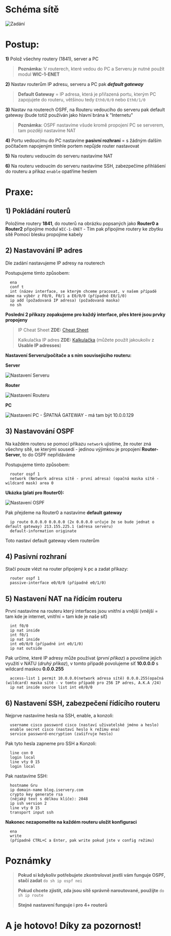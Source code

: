 # Schéma sítě
![Zadání](./img/img1.png)
# Postup:
**1)** Polož všechny routery (1841), server a PC
> **Poznámka:** V routerech, které vedou do PC a Serveru je nutné použít modul **WIC-1-ENET**

**2)** Nastav routerům IP adresu, serveru a PC pak ***default gateway***

> **Default Gateway** = IP adresa, která je přiřazená portu, kterým PC zapojujete do routeru, většinou tedy `Eth0/0/0` nebo `Eth0/1/0`

**3)** Nastav na routerech OSPF, na Routeru vedoucího do serveru pak default gateway (bude totiž používán jako hlavní brána k "Internetu"

> **Poznámka:** OSPF nastavíme všude kromě propojení PC se serverem, tam později nastavíme NAT

**4)** Portu vedoucímu do PC nastavíme **pasivní rozhraní** = s žádným dalším počítačem napojeným tímhle portem nepůjde router nastavovat

**5)** Na routeru vedoucím do serveru nastavíme NAT

**6)** Na routeru vedoucím do serveru nastavíme SSH, zabezpečíme přihlášení do routeru a příkaz `enable` opatříme heslem
# Praxe:
## **1) Pokládání routerů**

Položíme routery **1841**, do routerů na obrázku popsaných jako **Router0 a Router2** připojíme modul `WIC-1-ENET` - Tím pak připojíme routery ke zbytku sítě
Pomocí blesku propojíme kabely

## **2) Nastavování IP adres**

Dle zadání nastavujeme IP adresy na routerech

Postupujeme tímto způsobem:
```
  ena
  conf t
  int (název interface, se kterým chceme pracovat, v našem případě máme na výběr z F0/0, F0/1 a E0/0/0 (případně E0/1/0)
  ip add (požadovaná IP adresa) (požadovaná maska)
  no sh
```
**Poslední 2 příkazy zopakujeme pro každý interface, přes které jsou prvky propojeny**
> IP Cheat Sheet **ZDE:** [Cheat Sheet](https://www.freecodecamp.org/news/subnet-cheat-sheet-24-subnet-mask-30-26-27-29-and-other-ip-address-cidr-network-references/)
> 
> Kalkulačka IP adres **ZDE:** [Kalkulačka](https://www.calculator.net/ip-subnet-calculator.html) (můžete použít jakoukoliv z **Usable IP adresses**)

**Nastavení Serveru/počítače a s ním souvisejícího routeru:**

**Server**

![Nastavení Serveru](./img/img2.png)

**Router**

![Nastavení Routeru](./img/img3.png)

**PC**

![Nastavení PC - ŠPATNÁ GATEWAY - má tam být 10.0.0.129](./img/img5.png)

## **3) Nastavování OSPF**

Na každém routeru se pomocí příkazu `network` ujistíme, že router zná všechny sítě, se kterými sousedí - jedinou výjimkou je propojení **Router-Server**, to do OSPF nepřidáváme

Postupujeme tímto způsobem:
```
  router ospf 1
  network (Network adresa sítě - první adresa) (opačná maska sítě - wildcard mask) area 0
```

**Ukázka (platí pro Router0):**

![Nastavení OSPF](./img/img4.png)

Pak přejdeme na Router0 a nastavíme **default gateway**

```
  ip route 0.0.0.0 0.0.0.0 (2x 0.0.0.0 určuje že se bude jednat o default gateway) 213.155.225.1 (adresa serveru)
  default-information originate
```

Toto nastaví default gateway všem routerům

## **4) Pasivní rozhraní**

Stačí pouze vlézt na router připojený k pc a zadat příkazy:

```
  router ospf 1
  passive-interface e0/0/0 (případně e0/1/0)
```

## **5) Nastavení NAT na řídícím routeru**

První nastavíme na routeru který interfaces jsou vnitřní a vnější (vnější = tam kde je internet, vnitřní = tam kde je naše síť)

```
  int f0/0
  ip nat inside
  int f0/1
  ip nat inside
  int e0/0/0 (případně int e0/1/0)
  ip nat outside
```

Pak určíme, které IP adresy může používat (*první příkaz*) a povolíme jejich využití v NATU (*druhý příkaz*), v tomto případě povolujeme síť **10.0.0.0** s wildcard maskou **0.0.0.255**


```
  access-list 1 permit 10.0.0.0(network adresa sítě) 0.0.0.255(opačná (wildcard) maska sítě - v tomto případě pro 256 IP adres, A.K.A /24)
  ip nat inside source list int e0/0/0
```

## **6) Nastavení SSH, zabezpečení řídícího routeru**

Nejprve nastavíme hesla na SSH, enable, a konzoli:

```
  username cisco password cisco (nastaví uživatelské jméno a heslo)
  enable secret cisco (nastaví heslo k režimu ena)
  service password-encryption (zašifruje heslo)
```

Pak tyto hesla zapneme pro SSH a Konzoli:

```
  line con 0
  login local
  line vty 0 15
  login local
```

Pak nastavíme SSH:

```
  hostname Gru
  ip domain-name blog.iservery.com
  crypto key generate rsa
  (nějaký text s délkou klíče): 2048
  ip ssh version 2
  line vty 0 15
  transport input ssh
```

**Nakonec nezapomeňte na každém routeru uložit konfiguraci**

```
  ena
  write
  (případně CTRL+C a Enter, pak write pokud jste v config režimu)
```

# **Poznámky**

> **Pokud si kdykoliv potřebujete zkontrolovat jestli vám funguje OSPF, stačí zadat** `do sh ip ospf nei`
> 
> **Pokud chcete zjistit, zda jsou sítě správně naroutované, použijte** `do sh ip route`
>
> **Stejné nastavení funguje i pro 4+ routerů**

# **A je hotovo! Díky za pozornost!**

